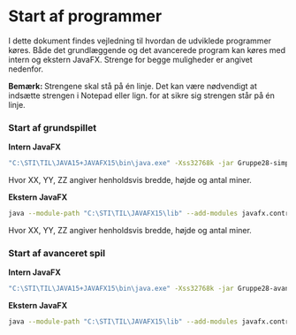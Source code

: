 # Start af programmer

I dette dokument findes vejledning til hvordan de udviklede programmer køres. Både det grundlæggende og det avancerede program kan køres med intern og ekstern JavaFX. Strenge for begge muligheder er angivet nedenfor.



<b>Bemærk: </b> Strengene skal stå på én linje. Det kan være nødvendigt at indsætte strengen i Notepad eller lign. for at sikre sig strengen står på én linje.



### Start af grundspillet

<b>Intern JavaFX</b>

```bash
"C:\STI\TIL\JAVA15+JAVAFX15\bin\java.exe" -Xss32768k -jar Gruppe28-simpel.jar XX YY ZZ
```

Hvor XX, YY, ZZ angiver henholdsvis bredde, højde og antal miner.

<b>Ekstern JavaFX</b>

```bash
java --module-path "C:\STI\TIL\JAVAFX15\lib" --add-modules javafx.controls,javafx.fxml,javafx.media -Xss32768k -jar Gruppe28-simpel.jar XX YY ZZ
```

Hvor XX, YY, ZZ angiver henholdsvis bredde, højde og antal miner.



### Start af avanceret spil

<b>Intern JavaFX</b>

```bash
"C:\STI\TIL\JAVA15+JAVAFX15\bin\java.exe" -Xss32768k -jar Gruppe28-avanceret.jar
```

<b>Ekstern JavaFX</b>

```bash
java --module-path "C:\STI\TIL\JAVAFX15\lib" --add-modules javafx.controls,javafx.fxml,javafx.media -Xss32768k -jar Gruppe28-avanceret.jar 
```

